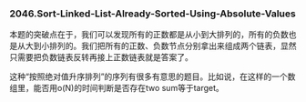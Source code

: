 ### 2046.Sort-Linked-List-Already-Sorted-Using-Absolute-Values

本题的突破点在于，我们可以发现所有的正数都是从小到大排列的，所有的负数也是从大到小排列的。我们把所有的正数、负数节点分别拿出来组成两个链表，显然只需要把负数链表反转再接上正数链表就是答案了。

这种“按照绝对值升序排列”的序列有很多有意思的题目。比如说，在这样的一个数组里，能否用o(N)的时间判断是否存在two sum等于target。
